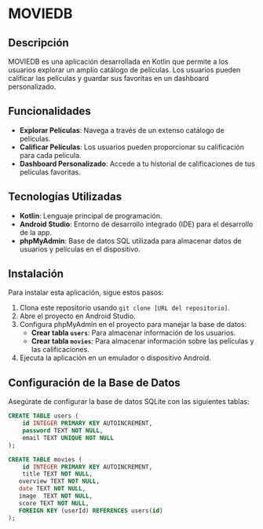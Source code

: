 # MOVIEDB

## Descripción
MOVIEDB es una aplicación desarrollada en Kotlin que permite a los usuarios explorar un amplio catálogo de películas. Los usuarios pueden calificar las películas y guardar sus favoritas en un dashboard personalizado.

## Funcionalidades
- **Explorar Películas**: Navega a través de un extenso catálogo de películas.
- **Calificar Películas**: Los usuarios pueden proporcionar su calificación para cada película.
- **Dashboard Personalizado**: Accede a tu historial de calificaciones de tus películas favoritas.

## Tecnologías Utilizadas
- **Kotlin**: Lenguaje principal de programación.
- **Android Studio**: Entorno de desarrollo integrado (IDE) para el desarrollo de la app.
- **phpMyAdmin**: Base de datos SQL utilizada para almacenar datos de usuarios y películas en el dispositivo.

## Instalación
Para instalar esta aplicación, sigue estos pasos:
1. Clona este repositorio usando `git clone [URL del repositorio]`.
2. Abre el proyecto en Android Studio.
3. Configura phpMyAdmin en el proyecto para manejar la base de datos:
   - **Crear tabla `users`**: Para almacenar información de los usuarios.
   - **Crear tabla `movies`**: Para almacenar información sobre las películas y las calificaciones.
4. Ejecuta la aplicación en un emulador o dispositivo Android.

## Configuración de la Base de Datos
Asegúrate de configurar la base de datos SQLite con las siguientes tablas:
```sql
CREATE TABLE users (
    id INTEGER PRIMARY KEY AUTOINCREMENT,
    password TEXT NOT NULL,
    email TEXT UNIQUE NOT NULL
);

CREATE TABLE movies (
    id INTEGER PRIMARY KEY AUTOINCREMENT,
    title TEXT NOT NULL,
   overview TEXT NOT NULL,
   date TEXT NOT NULL,
   image  TEXT NOT NULL,
   score TEXT NOT NULL,
   FOREIGN KEY (userId) REFERENCES users(id)
);
